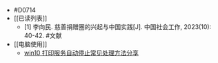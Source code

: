 - #D0714
- [[已读列表]]
	- [1] 李向民. 慈善捐赠圈的兴起与中国实践[J]. 中国社会工作, 2023(10): 40-42. #文献
- [[电脑使用]]
	- [win10 打印服务自动停止常见处理方法分享](https://baijiahao.baidu.com/s?id=1768929077158918515&wfr=spider&for=pc)